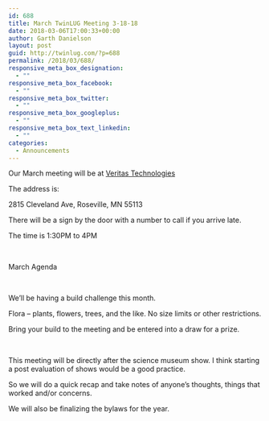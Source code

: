```yaml
---
id: 688
title: March TwinLUG Meeting 3-18-18
date: 2018-03-06T17:00:33+00:00
author: Garth Danielson
layout: post
guid: http://twinlug.com/?p=688
permalink: /2018/03/688/
responsive_meta_box_designation:
  - ""
responsive_meta_box_facebook:
  - ""
responsive_meta_box_twitter:
  - ""
responsive_meta_box_googleplus:
  - ""
responsive_meta_box_text_linkedin:
  - ""
categories:
  - Announcements
---
```

Our March meeting will be at [Veritas Technologies](https://www.google.com/maps/place/Veritas+Technologies+LLC/@45.0257779,-93.191527,17z/data=!3m1!4b1!4m5!3m4!1s0x52b32c00ccf8990d:0x9887fb0ce87e91c!8m2!3d45.0257741!4d-93.189333)

The address is:

2815 Cleveland Ave, Roseville, MN 55113

There will be a sign by the door with a number to call if you arrive late.

The time is 1:30PM to 4PM

&nbsp;

March Agenda

&nbsp;

We’ll be having a build challenge this month.

Flora &#8211; plants, flowers, trees, and the like. No size limits or other restrictions.
  
Bring your build to the meeting and be entered into a draw for a prize.

&nbsp;

This meeting will be directly after the science museum show. I think starting a post evaluation of shows would be a good practice.

So we will do a quick recap and take notes of anyone’s thoughts, things that worked and/or concerns.

We will also be finalizing the bylaws for the year.